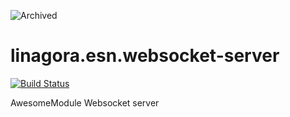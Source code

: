 ![Archived](https://img.shields.io/badge/Current_Status-archived-blue?style=flat)

# linagora.esn.websocket-server

[![Build Status](https://ci.linagora.com/linagora/lgs/openpaas/linagora.esn.websocket-server/badges/master/build.svg)](https://ci.linagora.com/linagora/lgs/openpaas/linagora.esn.websocket-server/)

AwesomeModule Websocket server
